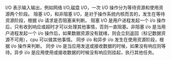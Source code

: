 I/O 表示输入输出，例如网络 I/O,磁盘 I/O，一次 I/O 操作分为等待资源和使用资源两个阶段。
阻塞 I/O，和非阻塞 I/O，是对于操作系统内核而言的，发生在等待资源阶段，根据 i/o 请求是否阻塞来判断。
阻塞 I/O 是用户进程发起一个 i/o 操作后，只有收到响应或超时才可以处理其他事情，否则一直阻塞。非阻塞 i/o 是当用户进程发起一个 i/o 操作后，如果数据资源没有就绪，则会立刻返回（标记数据资源不可用），cpu 可以做其他事情。
同步 i/o 和异步 i/o 发生在使用资源阶段，根据 i/o 操作来判断。
同步 i/o 是当应用发送或接收数据的时候，如果没有响应则等待。异步 i/o 是应用使用或接收数据的时候没有响应则挂起，执行其他任务。
